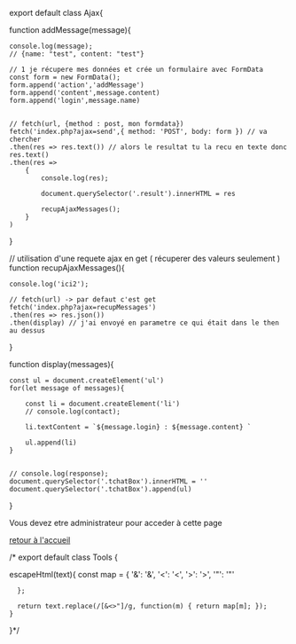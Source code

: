 export default class Ajax{


function addMessage(message){
    
    console.log(message);
    // {name: "test", content: "test"}
    
    // 1 je récupere mes données et crée un formulaire avec FormData
    const form = new FormData();
    form.append('action','addMessage')
    form.append('content',message.content)
    form.append('login',message.name)


    // fetch(url, {method : post, mon formdata})
    fetch('index.php?ajax=send',{ method: 'POST', body: form }) // va chercher 
    .then(res => res.text()) // alors le resultat tu la recu en texte donc res.text()
    .then(res => 
        {
            console.log(res);
            
            document.querySelector('.result').innerHTML = res
            
            recupAjaxMessages();
        }
    ) 

}

// utilisation d'une requete ajax en get ( récuperer des valeurs seulement )
function recupAjaxMessages(){
    
    console.log('ici2');
   
    // fetch(url) -> par defaut c'est get 
    fetch('index.php?ajax=recupMessages')
    .then(res => res.json())
    .then(display) // j'ai envoyé en parametre ce qui était dans le then au dessus

}


function display(messages){
    

    
    const ul = document.createElement('ul')
    for(let message of messages){
    
        const li = document.createElement('li')
        // console.log(contact);
        
        li.textContent = `${message.login} : ${message.content} `
        
        ul.append(li)
    }
    
    
    // console.log(response);
    document.querySelector('.tchatBox').innerHTML = ''
    document.querySelector('.tchatBox').append(ul)

    
}

 <?php if(array_key_exists('admin',$_SESSION)) : ?>
 <?php else : ?>
 <p>Vous devez etre administrateur pour acceder à cette page </p>
<a href="index.php?p=home">retour à l'accueil </a>
    
    
<?php endif?>


/*        export default class Tools {

 escapeHtml(text){
      const map = {
        '&': '&amp;',
        '<': '&lt;',
        '>': '&gt;',
        '"': '&quot;'
        
      };
      
      return text.replace(/[&<>"]/g, function(m) { return map[m]; });
    }

}*/

<!--/* displayDash(requests){
   const container = document.querySelector('.tableContainer')
   console.log(container)
   const table = document.createElement('table')
   const thead = document.createElement('thead')
   const tbody = document.createElement('tbody')
   const tfoot = document.createElement('tfoot')

   const trHead = document.createElement('tr')
   
   table.classList.add('viewDash')
   tbody.classList.add('view1')
   trHead.classList.add('dashTitle')
   
    let title = []
    let content =[]
    let test2=[] ;
    let counter=0
    title.push(Object.keys(requests[0]))
    
  
    let numberItems = document.createElement('th')
     numberItems.textContent = 'num'
     trHead.append(numberItems)
    for(let i in title[0]){
     

     
     let dashItems = document.createElement('th')
     
     dashItems.textContent = title[0][i]
     
     trHead.append(dashItems)
     
    }
   
    
    for(let user of requests){
     let tr = document.createElement('tr')
     let User = Object.values(user)
     let td = document.createElement('td')
     td.textContent = counter
     tr.append(td)
     counter++
     for(let elements of User){
      let dashContent = document.createElement('td')
     
      dashContent.textContent = elements
     
      tr.append(dashContent)
      
     }
     tbody.append(tr)
    }
  
  
   thead.append(trHead)
   table.append(thead)
   table.append(tfoot)
   table.append(tbody)
   container.append(table)
    }*/-->